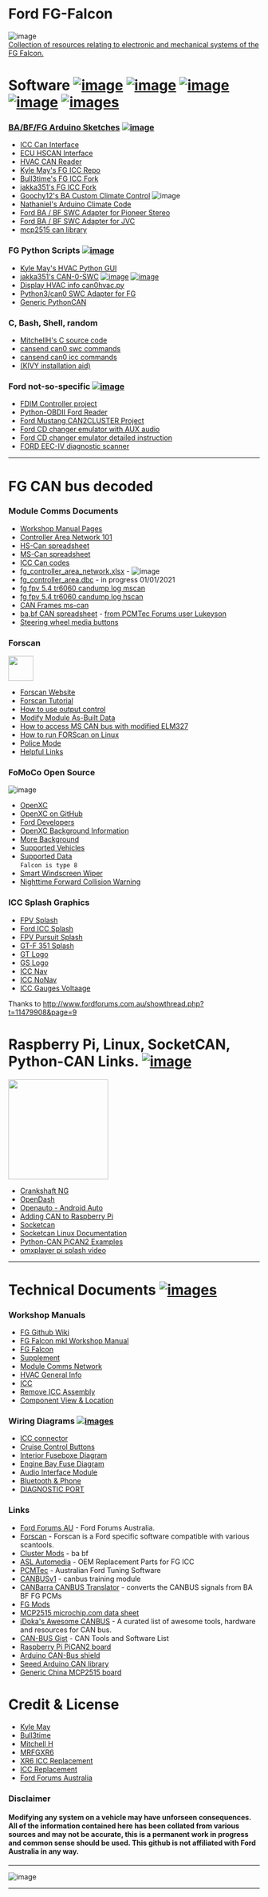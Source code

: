  # Ford FG-Falcon
![image](https://www.independentmotorsports.com.au/assets/images/Ford/Ford%20Coyote/FG_FGX%20Coyote%20banner.png)  
[Collection of resources relating to electronic and mechanical systems of the FG Falcon.](https://github.com/jakka351/FG-Falcon/wiki)  

# Software  [![image](https://img.shields.io/badge/FG-Falcon-blue)]() [![image](https://img.shields.io/badge/mkI-mkII-green)]()   [![image](https://img.shields.io/badge/can0%20-SWC-purple)](https://github.com/jakka351/can0swc) [![image](https://img.shields.io/badge/POLICE-mode-black)](https://github.com/jakka351/FG-Falcon/wiki/Police-Mode)   [![images](https://img.shields.io/badge/-WIKI-darkred)](https://github.com/jakka351/FG-Falcon/wiki)   



### [BA/BF/FG Arduino Sketches](thttps://github.com/jakka351/FG-Falcon/tree/master/resources/software/arduino)    [![image](https://img.shields.io/badge/%23-Arduino-lightgrey)](https://arduino.cc/)  

 - [ICC Can Interface](https://github.com/jakka351/FG-Falcon/blob/master/resources/software/arduino/ICC_CAN_Interface.ino)  
 - [ECU HSCAN Interface](https://github.com/jakka351/FG-Falcon/blob/master/resources/software/arduino/ECU_HS_CAN_Interface.ino)      
 - [HVAC CAN Reader](https://github.com/jakka351/FG-Falcon/blob/master/resources/software/arduino/CANReader.ino) 
 - [Kyle May's FG ICC Repo](https://github.com/KyleMay/Ford-FG-ICC)      
 - [Bull3time's FG ICC Fork](https://github.com/Bull3time/Ford-FG-ICC)  
 - [jakka351's FG ICC Fork](https://github.com/jakka351/Ford-FG-ICC)  
 - [Goochy12's BA Custom Climate Control](https://github.com/Goochy12/BA-Falcon-Custom-Climate-Control) ![image](https://img.shields.io/badge/headunit-project-red)
 - [Nathaniel's Arduino Climate Code](https://github.com/nkg-io/arduino-climate)  
 - [Ford BA / BF SWC Adapter for Pioneer Stereo](https://github.com/bigevtaylor/arduino-swc)  
 - [Ford BA / BF SWC Adapter for JVC](https://github.com/MarkSmithAU/FordBFJVCBridge)   
 - [mcp2515 can library](https://github.com/jakka351/FG-Falcon/tree/master/resources/software/arduino/MCP2515) 
 
  
### FG Python Scripts      [![image](https://img.shields.io/badge/python-v3.7-blue)](https://github.com/jakka351/FG-Falcon/tree/master/resources/software/pythoncan)     
 - [Kyle May's HVAC Python GUI](https://github.com/KyleMay/Ford-FG-ICC/tree/master/Unmaintained/PythonGUI)
 - [jakka351's CAN-0-SWC](https://github.com/jakka351/can0swc)   [![image](https://img.shields.io/badge/%23-Raspberry%20Pi-red)](https://github.com/jakka351/can0swc)      [![image](https://img.shields.io/badge/headunit-project-green)](https://github.com/jakka351/FG-Falcon/tree/master/resources/software/jakka351) 
 - [Display HVAC info can0hvac.py](https://github.com/jakka351/FG-Falcon/tree/master/resources/software/jakka351)   
 - [Python3/can0 SWC Adapter for FG](https://github.com/jakka351/FG-Falcon/blob/master/gs302/swc_seek2.py) 
 - [Generic PythonCAN](https://github.com/jakka351/FG-Falcon/tree/master/resources/software/pythoncan)      

     
### C, Bash, Shell, random  
 - [MitchellH's C source code](https://github.com/jakka351/FG-Falcon/blob/master/resources/software/mitchellh.c)  
 - [cansend can0 swc commands](https://github.com/jakka351/FG-Falcon/tree/master/mscan/swc)  
 - [cansend can0 icc commands](https://github.com/jakka351/FG-Falcon/tree/master/mscan/icc)  
 - [(KIVY installation aid)](https://github.com/techcoder20/RPI-Kivy-Installer)  
 
 
### Ford not-so-specific [![image](https://img.shields.io/badge/Ford-USA-blue)](https://github.com/jakka351/FG-Falcon/tree/master/resources/software/pythoncan)   
 - [FDIM Controller project](https://github.com/p1ne/fdim-controller)   
 - [Python-OBDII Ford Reader](https://github.com/jakka351/python-fordreader)   
 - [Ford Mustang CAN2CLUSTER Project](https://github.com/thomastech/CAN2Cluster)  
 - [Ford CD changer emulator with AUX audio](https://github.com/ansonl/FordACP-AUX)    
 - [Ford CD changer emulator detailed instruction](http://ansonliu.com/2017/09/ford-acp-cd-changer-emulator-aux-audio/)  
 - [FORD EEC-IV diagnostic scanner](https://github.com/babroval/ford-eec-iv-diagnostic)
   
  
 *** 
   
 
# FG CAN bus decoded                          
### Module Comms Documents  
 - [Workshop Manual Pages](http://fordforums.com.au/wsmpub/fgii/418-00.html) 
 - [Controller Area Network 101](https://github.com/jakka351/FG-Falcon/wiki/Controller-Area-Network)  
 - [HS-Can spreadsheet](https://github.com/jakka351/FG-Falcon/raw/master/resources/FG%20HS%20CAN%20Decoded.xlsx)   
 - [MS-Can spreadsheet](https://github.com/jakka351/FG-Falcon/raw/master/resources/Low%20Speed%20CAN%20Bus%20decoded%20(Old).xls)
 - [ICC Can codes](https://github.com/jakka351/FG-Falcon/raw/master/resources/CAN%20Codes.docx) 
 - [fg_controller_area_network.xlsx](https://github.com/jakka351/FG-Falcon/blob/master/resources/fg_controller_area_network.xlsx) -  ![image](https://img.shields.io/badge/Feb-05-red)      
 - [fg_controller_area.dbc](https://github.com/jakka351/FG-Falcon/blob/master/resources/fg_controller_area.dbc) - in progress 01/01/2021   
 - [fg fpv 5.4 tr6060 candump log mscan](https://github.com/jakka351/FG-Falcon/blob/master/resources/candump-2021-01-22_135811.log)  
 - [fg fpv 5.4 tr6060 candump log hscan](https://raw.githubusercontent.com/jakka351/FG-Falcon/master/resources/candump-2021-01-20_205722.log)  
 - [CAN Frames ms-can](https://github.com/jakka351/FG-Falcon/wiki/CAN_id,-frame-database) 
 - [ba,bf CAN spreadsheet](https://github.com/jakka351/FG-Falcon/blob/master/resources/BA%20BF%20SX%20SY%20Falcon%20Territory%20CAN-IDs.xlsx) - [from PCMTec Forums user Lukeyson](https://forum.pcmtec.com/topic/279-can-messages/)  
 - [Steering wheel media buttons](https://github.com/jakka351/FG-Falcon/wiki/Steering-Wheel-Media-Controls)  
 
   

### Forscan 
 <img src="https://forscan.org/images/FORScanLiteAppIconRoundCorners144.png" height="50" width="50"></img>    
 - [Forscan Website](https://forscan.org/)    
 - [Forscan Tutorial](https://docs.google.com/document/d/1-8dKaS_Spu4Zw4hV_CrKC4tLoP9G8yejqegF1wxIqxY/edit)  
 - [How to use output control](https://forscan.org/forum/viewtopic.php?f=6&t=844)    
 - [Modify Module As-Built Data](http://www.2gfusions.net/showthread.php?tid=4573)  
 - [How to access MS CAN bus with modified ELM327](https://forscan.org/forum/viewtopic.php?f=4&t=4)     
 - [How to run FORScan on Linux](https://forscan.org/forum/viewtopic.php?f=4&t=6)        
 - [Police Mode](https://github.com/jakka351/FG-Falcon/wiki/Police-Mode)    
 - [Helpful Links](https://forscan.org/forum/viewtopic.php?f=16&t=4393)  
   
   
     
       
### FoMoCo Open Source       
![image](https://raw.githubusercontent.com/openxc/openxc-python/master/docs/_static/logo.png)
 - [OpenXC](https://openxcplatform.com/)  
 - [OpenXC on GitHub](https://github.com/openxc)    
 - [Ford Developers](https://developer.ford.com/)  
 - [OpenXC Background Information](https://developer.ford.com/pages/openxc)  
 - [More Background](http://vi.openxcplatform.com/)  
 - [Supported Vehicles](https://docs.google.com/spreadsheets/d/1hOBi9-tFwR1KRFXfeaHTAddwJuSGx5Ir1ET4N2zWAiE/edit#gid=2)  
 - [Supported Data](https://docs.google.com/spreadsheets/d/1hOBi9-tFwR1KRFXfeaHTAddwJuSGx5Ir1ET4N2zWAiE/edit#gid=6)  
    `Falcon is type 8`  
 - [Smart Windscreen Wiper](https://github.com/openxc/smart-wiper)  
 - [Nighttime Forward Collision Warning ](https://github.com/openxc/nightvision)  


 ### ICC Splash Graphics 
 - [FPV Splash](https://raw.githubusercontent.com/jakka351/FG-Falcon/master/resources/images/Fpv1.jpg)
 - [Ford ICC Splash](https://github.com/jakka351/FG-Falcon/blob/master/resources/images/Ford4.jpg)
 - [FPV Pursuit Splash](https://raw.githubusercontent.com/jakka351/FG-Falcon/master/resources/images/PursuitSplashScreen.png)
 - [GT-F 351 Splash](https://raw.githubusercontent.com/jakka351/FG-Falcon/master/resources/images/GTF_SplashScreen.png)
 - [GT Logo]()
 - [GS Logo](https://raw.githubusercontent.com/jakka351/FG-Falcon/master/resources/images/FPV_GS01.jpg)
 - [ICC Nav](https://raw.githubusercontent.com/jakka351/FG-Falcon/master/resources/images/navigationVariant.png)
 - [ICC NoNav](https://raw.githubusercontent.com/jakka351/FG-Falcon/master/resources/images/nonNavigationVariant.png)
 - [ICC Gauges Voltaage](https://raw.githubusercontent.com/jakka351/FG-Falcon/master/resources/images/Background_Volts.png)
  
  Thanks to http://www.fordforums.com.au/showthread.php?t=11479908&page=9  
 
   
# Raspberry Pi, Linux, SocketCAN, Python-CAN Links.  [![image](https://img.shields.io/badge/cansend-can0-orange)](https://github.com/jakka351/FG-Falcon/wiki/Socketcan)         
<img src="https://wewalab.com/wp-content/uploads/2017/08/Raspberry-Pi-Logo-01.png" height="200" width="200"></img>
 - [Crankshaft NG](https://getcrankshaft.com/)    
 - [OpenDash](https://github.com/openDsh/dash)      
 - [Openauto - Android Auto](https://github.com/f1xpl/openauto)  
 - [Adding CAN to  Raspberry Pi](https://www.beyondlogic.org/adding-can-controller-area-network-to-the-raspberry-pi/)  
 - [Socketcan](https://python-can.readthedocs.io/en/master/interfaces/socketcan.html)   
 - [Socketcan Linux Documentation](https://github.com/jakka351/FG-Falcon/blob/master/socketcan/can.txt)   
 - [Python-CAN PiCAN2 Examples](https://github.com/jakka351/FG-Falcon/tree/master/resources/software/pythoncan)   
 - [omxplayer pi splash video](https://github.com/jakka351/omx-pi-splash)  
  
***

# Technical Documents      [![images](https://img.shields.io/badge/Ford-Forums-darkblue)](https://fordforums.com.au/)
 ### Workshop Manuals
 - [FG Github Wiki](https://github.com/jakka351/FG-Falcon/wiki)    
 - [FG Falcon mkI Workshop Manual](https://www.fordforums.com.au/vbportal/viewarticle.php?articleid=1812)    
 - [FG Falcon](https://www.fordforums.com.au/vbportal/viewarticle.php?articleid=1813)  
 - [Supplement](https://www.fordforums.com.au/vbportal/viewarticle.php?articleid=1884)   
 - [Module Comms Network](http://fordforums.com.au/wsmpub/fgii/418-00.html)  
 - [HVAC General Info](http://fordforums.com.au/wsmpub/fgfpv50/412-00.html)   
 - [ICC](http://fordforums.com.au/wsmpub/fg/413-08.html)  
 - [Remove ICC Assembly](https://www.fordforums.com.au/vbportal/viewarticle.php?articleid=855)    
 - [Component View & Location](http://fordforums.com.au/wsmpub/wire/fgfpv/700-06.html)  

 
### Wiring Diagrams                   [![images](https://img.shields.io/badge/Ford-Forums-darkblue)](https://fordforums.com.au/) 
 - [ICC connector](https://github.com/jakka351/FG-Falcon/wiki/Interior-Command-Centre)    
 - [Cruise Control Buttons](https://github.com/jakka351/FG-Falcon/wiki/Cruise-Control)  
 - [Interior Fuseboxe Diagram](https://github.com/jakka351/FG-Falcon/wiki/Interior-Fuse-Pinout)
 - [Engine Bay Fuse Diagram](https://github.com/jakka351/FG-Falcon/wiki/Engine-Bay-Fuse-Pinout)  
 - [Audio Interface Module](https://github.com/jakka351/FG-Falcon/wiki/Audio-Interface-Module)   
 - [Bluetooth & Phone](https://github.com/jakka351/FG-Falcon/wiki/Bluetooth)  
 - [DIAGNOSTIC PORT](https://github.com/jakka351/FG-Falcon/wiki/Diagnostic-Port)  
   
### Links 
 - [Ford Forums AU](https://fordforums.com.au/) - Ford Forums Australia.  
 - [Forscan](https://forscan.org/) - Forscan is a Ford specific software compatible with various scantools.    
 - [Cluster Mods](http://clustermods.com/index.php)  - ba bf   
 - [ASL Automedia](https://www.aslautomedia.com.au/) - OEM Replacement Parts for FG ICC  
 - [PCMTec](https://pcmtec.com/) - Australian Ford Tuning Software  
 - [CANBUSv1](https://github.com/DefinitiveDiagnosis-hub/CANBUSv1) - canbus training module  
 - [CANBarra CANBUS Translator](https://www.tiperformance.com.au/products/canbarra-canbus-translator/) - converts the CANBUS signals from BA BF FG PCMs  
 - [FG Mods](https://fgmods.com.au/)   
 - [MCP2515 microchip.com data sheet](https://ww1.microchip.com/downloads/en/DeviceDoc/MCP2515-Stand-Alone-CAN-Controller-with-SPI-20001801J.pdf)  
 - [iDoka's Awesome CANBUS](https://github.com/iDoka/awesome-canbus) - A curated list of awesome tools, hardware and resources for CAN bus.  
 - [CAN-BUS Gist](https://gist.github.com/jackm/f33d6e3a023bfcc680ec3bfa7076e696) - CAN Tools and Software List  
 - [Raspberry Pi PiCAN2 board](https://www.elektormagazine.com/news/pican-2-can-bus-board-for-raspberry-pi)    
 - [Arduino CAN-Bus shield](https://wiki.seeedstudio.com/CAN-BUS_Shield_V2.0/)  
 - [Seeed Arduino CAN library](https://github.com/Seeed-Studio/Seeed_Arduino_CAN)   
 - [Generic China MCP2515 board](https://www.ebay.com.au/i/383796813415?chn=ps&norover=1&mkevt=1&mkrid=705-139619-5960-0&mkcid=2&itemid=383796813415&targetid=921460872233&device=c&mktype=pla&googleloc=1000567&poi=&campaignid=10101784961&mkgroupid=102311923620&rlsatarget=pla-921460872233&abcId=9300367&merchantid=7364522&gclid=Cj0KCQiAoab_BRCxARIsANMx4S6cKtaHwxGH_U9m058T7V4VBV7SBE-QISec-tuDyB5hDgv58CXihvkaAlnnEALw_wcB)    
   
  
# Credit & License 
 - [Kyle May](https://www.kylemay.net.au/)   
 - [Bull3time](https://github.com/Bull3time)  
 - [Mitchell H](https://fordforums.com.au/member.php?u=2315299)      
 - [MRFGXR6](http://fordforums.com.au/member.php?u=25234)  
 - [XR6 ICC Replacement](https://fordforums.com.au/showthread.php?t=11475851)    
 - [ICC Replacement](https://fordforums.com.au/showthread.php?p=6521457#post6521457)  
 - [Ford Forums Australia](https://fordforums.com.au)      
  
### Disclaimer 
#### Modifying any system on a vehicle may have unforseen consequences. All of the information contained here has been collated from various sources and may not be  accurate, this is a permanent work in progress and common sense should be used. This github is not affiliated with Ford Australia in any way.

***
![image](https://github.com/jakka351/FG-Falcon/blob/master/resources/images/fgcartoon.png)  

***
